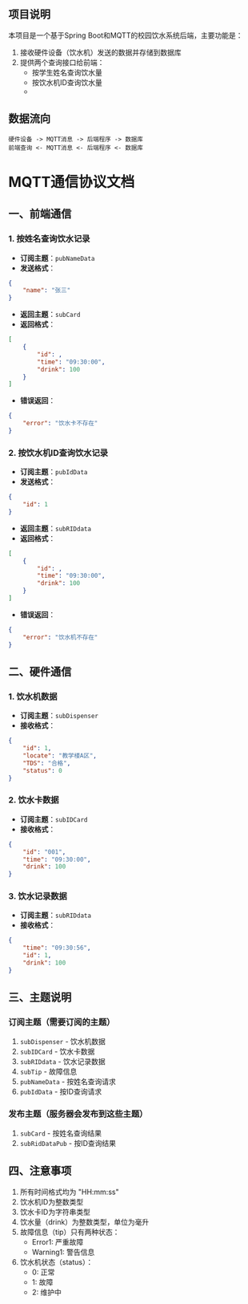 ## 项目说明
本项目是一个基于Spring Boot和MQTT的校园饮水系统后端，主要功能是：
1. 接收硬件设备（饮水机）发送的数据并存储到数据库
2. 提供两个查询接口给前端：
   - 按学生姓名查询饮水量
   - 按饮水机ID查询饮水量
   -
## 数据流向
```
硬件设备 -> MQTT消息 -> 后端程序 -> 数据库
前端查询 <- MQTT消息 <- 后端程序 <- 数据库
```

# MQTT通信协议文档

## 一、前端通信

### 1. 按姓名查询饮水记录
- **订阅主题**：`pubNameData`
- **发送格式**：
```json
{
    "name": "张三"
}
```
- **返回主题**：`subCard`
- **返回格式**：
```json
[
    {
        "id": ,        
        "time": "09:30:00",
        "drink": 100
    }
]
```
- **错误返回**：
```json
{
    "error": "饮水卡不存在"
}
```

### 2. 按饮水机ID查询饮水记录
- **订阅主题**：`pubIdData`
- **发送格式**：
```json
{
    "id": 1
}
```
- **返回主题**：`subRIDdata`
- **返回格式**：
```json
[
    {
        "id": ,        
        "time": "09:30:00",
        "drink": 100
    }
]
```
- **错误返回**：
```json
{
    "error": "饮水机不存在"
}
```

## 二、硬件通信

### 1. 饮水机数据
- **订阅主题**：`subDispenser`
- **接收格式**：
```json
{    
    "id": 1,             
    "locate": "教学楼A区",
    "TDS": "合格",
    "status": 0
}
```

### 2. 饮水卡数据
- **订阅主题**：`subIDCard`
- **接收格式**：
```json
{
    "id": "001",        
    "time": "09:30:00",
    "drink": 100
}
```

### 3. 饮水记录数据
- **订阅主题**：`subRIDdata`
- **接收格式**：
```json
{
    "time": "09:30:56",
    "id": 1,            
    "drink": 100
}
```

## 三、主题说明

### 订阅主题（需要订阅的主题）
1. `subDispenser` - 饮水机数据
2. `subIDCard` - 饮水卡数据
3. `subRIDdata` - 饮水记录数据
4. `subTip` - 故障信息
5. `pubNameData` - 按姓名查询请求
6. `pubIdData` - 按ID查询请求

### 发布主题（服务器会发布到这些主题）
1. `subCard` - 按姓名查询结果
2. `subRidDataPub` - 按ID查询结果

## 四、注意事项

1. 所有时间格式均为 "HH:mm:ss"
2. 饮水机ID为整数类型
3. 饮水卡ID为字符串类型
4. 饮水量（drink）为整数类型，单位为毫升
5. 故障信息（tip）只有两种状态：
   - Error1: 严重故障
   - Warning1: 警告信息
6. 饮水机状态（status）：
   - 0: 正常
   - 1: 故障
   - 2: 维护中